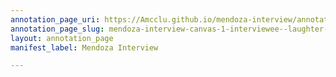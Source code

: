 ```yaml
---
annotation_page_uri: https://Amcclu.github.io/mendoza-interview/annotations/mendoza-interview-canvas-1-interviewee--laughter--reminiscing--body-language--tone-shift.json
annotation_page_slug: mendoza-interview-canvas-1-interviewee--laughter--reminiscing--body-language--tone-shift
layout: annotation_page
manifest_label: Mendoza Interview

---
```

